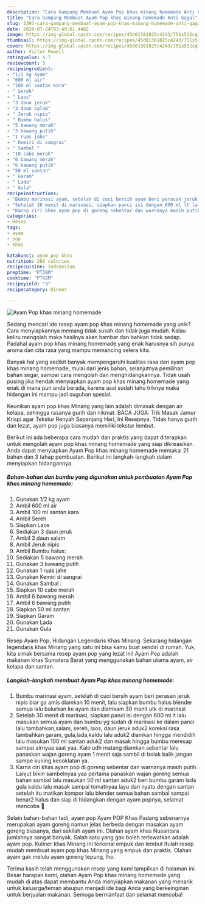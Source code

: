 ```yaml
---
description: "Cara Gampang Membuat Ayam Pop khas minang homemade Anti Gagal"
title: "Cara Gampang Membuat Ayam Pop khas minang homemade Anti Gagal"
slug: 1397-cara-gampang-membuat-ayam-pop-khas-minang-homemade-anti-gagal
date: 2020-07-24T03:49:01.446Z
image: https://img-global.cpcdn.com/recipes/45d01381825c4243/751x532cq70/ayam-pop-khas-minang-homemade-foto-resep-utama.jpg
thumbnail: https://img-global.cpcdn.com/recipes/45d01381825c4243/751x532cq70/ayam-pop-khas-minang-homemade-foto-resep-utama.jpg
cover: https://img-global.cpcdn.com/recipes/45d01381825c4243/751x532cq70/ayam-pop-khas-minang-homemade-foto-resep-utama.jpg
author: Victor Powell
ratingvalue: 4.7
reviewcount: 5
recipeingredient:
- "1/2 kg ayam"
- "600 ml air"
- "100 ml santan kara"
- " Sereh"
- " Laos"
- "3 daun jeruk"
- "3 daun salam"
- " Jeruk nipis"
- " Bumbu halus"
- "5 bawang merah"
- "3 bawang putih"
- "1 ruas jahe"
- " Kemiri di sangrai"
- " Sambal "
- "10 cabe merah"
- "6 bawang merah"
- "6 bawang putih"
- "50 ml santan"
- " Garam"
- " Lada"
- " Gula"
recipeinstructions:
- "Bumbu marinasi ayam, setelah di cuci bersih ayam beri perasan jeruk nipis biar ga amis diamkan 10 menit, lalu siapkan bumbu halus blender semua lalu balurkan ke ayam dan diamkam 30 menit utk di marinasi"
- "Setelah 30 menit di marinasi, siapkan panci isi dengan 600 ml lt lalu masukan semua ayam dan bumbu yg sudah di marinasi ke dalam panci lalu tambahkan,salam, sereh, laos, daun jeruk aduk2 koreksi rasa tambahkan garam, gula,lada,kaldu lalu aduk2 diamkan hingga mendidih lalu masukan 100 ml santan aduk2 dan masak hingga bumbu meresap sampai airnyaa saat yaa. Kalo udh matang diamkan sebentar lalu panaskan wajan goreng ayam 1 menit saja sambil di bolak balik jangan sampe kuning kecoklatan ya."
- "Karna ciri khas ayam pop di goreng sebentar dan warnanya masih putih. Lanjut bikin sambelnyaa yaa pertama panaskan wajan goreng semua bahan sambal lalu masukan 50 ml santan aduk2 beri bumbu garam lada gula kaldu lalu masak sampai tomatnyaa layu dan nyatu dengan santan setelah itu matikan kompor lalu blender semua bahan sambal sampai benar2 halus dan siap di hidangkan dengan ayam popnya, selamat mencoba 🤗"
categories:
- Resep
tags:
- ayam
- pop
- khas

katakunci: ayam pop khas 
nutrition: 286 calories
recipecuisine: Indonesian
preptime: "PT38M"
cooktime: "PT42M"
recipeyield: "3"
recipecategory: Dinner

---
```



![Ayam Pop khas minang homemade](https://img-global.cpcdn.com/recipes/45d01381825c4243/751x532cq70/ayam-pop-khas-minang-homemade-foto-resep-utama.jpg)

Sedang mencari ide resep ayam pop khas minang homemade yang unik? Cara menyiapkannya memang tidak susah dan tidak juga mudah. Kalau keliru mengolah maka hasilnya akan hambar dan bahkan tidak sedap. Padahal ayam pop khas minang homemade yang enak harusnya sih punya aroma dan cita rasa yang mampu memancing selera kita.

Banyak hal yang sedikit banyak mempengaruhi kualitas rasa dari ayam pop khas minang homemade, mulai dari jenis bahan, selanjutnya pemilihan bahan segar, sampai cara mengolah dan menghidangkannya. Tidak usah pusing jika hendak menyiapkan ayam pop khas minang homemade yang enak di mana pun anda berada, karena asal sudah tahu triknya maka hidangan ini mampu jadi suguhan spesial.

Keunikan ayam pop khas Minang yang lain adalah dimasak dengan air kelapa, sehingga rasanya gurih dan nikmat. BACA JUGA: Trik Masak Jamur Krispi agar Tekstur Renyah Sepanjang Hari, Ini Resepnya. Tidak hanya gurih dan lezat, ayam pop juga biasanya memiliki tekstur lembut.


Berikut ini ada beberapa cara mudah dan praktis yang dapat diterapkan untuk mengolah ayam pop khas minang homemade yang siap dikreasikan. Anda dapat menyiapkan Ayam Pop khas minang homemade memakai 21 bahan dan 3 tahap pembuatan. Berikut ini langkah-langkah dalam menyiapkan hidangannya.

<!--inarticleads1-->

##### Bahan-bahan dan bumbu yang digunakan untuk pembuatan Ayam Pop khas minang homemade:

1. Gunakan 1/2 kg ayam
1. Ambil 600 ml air
1. Ambil 100 ml santan kara
1. Ambil  Sereh
1. Siapkan  Laos
1. Sediakan 3 daun jeruk
1. Ambil 3 daun salam
1. Ambil  Jeruk nipis
1. Ambil  Bumbu halus:
1. Sediakan 5 bawang merah
1. Gunakan 3 bawang putih
1. Gunakan 1 ruas jahe
1. Gunakan  Kemiri di sangrai
1. Gunakan  Sambal :
1. Siapkan 10 cabe merah
1. Ambil 6 bawang merah
1. Ambil 6 bawang putih
1. Siapkan 50 ml santan
1. Siapkan  Garam
1. Gunakan  Lada
1. Gunakan  Gula


Resep Ayam Pop, Hidangan Legendaris Khas Minang. Sekarang hidangan legendaris khas Minang yang satu ini bisa kamu buat sendiri di rumah. Yuk, kita simak bersama resep ayam pop yang lezat ini! Ayam Pop adalah makanan khas Sumatera Barat yang menggunakan bahan utama ayam, air kelapa dan santan. 

<!--inarticleads2-->

##### Langkah-langkah membuat Ayam Pop khas minang homemade:

1. Bumbu marinasi ayam, setelah di cuci bersih ayam beri perasan jeruk nipis biar ga amis diamkan 10 menit, lalu siapkan bumbu halus blender semua lalu balurkan ke ayam dan diamkam 30 menit utk di marinasi
1. Setelah 30 menit di marinasi, siapkan panci isi dengan 600 ml lt lalu masukan semua ayam dan bumbu yg sudah di marinasi ke dalam panci lalu tambahkan,salam, sereh, laos, daun jeruk aduk2 koreksi rasa tambahkan garam, gula,lada,kaldu lalu aduk2 diamkan hingga mendidih lalu masukan 100 ml santan aduk2 dan masak hingga bumbu meresap sampai airnyaa saat yaa. Kalo udh matang diamkan sebentar lalu panaskan wajan goreng ayam 1 menit saja sambil di bolak balik jangan sampe kuning kecoklatan ya.
1. Karna ciri khas ayam pop di goreng sebentar dan warnanya masih putih. Lanjut bikin sambelnyaa yaa pertama panaskan wajan goreng semua bahan sambal lalu masukan 50 ml santan aduk2 beri bumbu garam lada gula kaldu lalu masak sampai tomatnyaa layu dan nyatu dengan santan setelah itu matikan kompor lalu blender semua bahan sambal sampai benar2 halus dan siap di hidangkan dengan ayam popnya, selamat mencoba 🤗


Selain bahan-bahan tadi, ayam pop Ayam POP Khas Padang sebenarnya merupakan ayam goreng namun jelas berbeda dengan masakan ayam goreng biasanya, dari sekilah ayam ini. Olahan ayam khas Nusantara jumlahnya sangat banyak. Salah satu yang gak boleh terlewatkan adalah ayam pop. Kuliner khas Minang ini terkenal empuk dan lembut Itulah resep mudah membuat ayam pop khas Minang yang empuk dan praktis. Olahan ayam gak melulu ayam goreng tepung, lho. 

Terima kasih telah menggunakan resep yang kami tampilkan di halaman ini. Besar harapan kami, olahan Ayam Pop khas minang homemade yang mudah di atas dapat membantu Anda menyiapkan makanan yang menarik untuk keluarga/teman ataupun menjadi ide bagi Anda yang berkeinginan untuk berjualan makanan. Semoga bermanfaat dan selamat mencoba!
